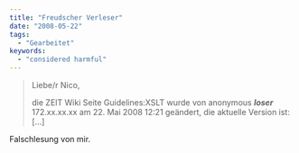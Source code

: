 ```yaml
---
title: "Freudscher Verleser"
date: "2008-05-22"
tags:
  - "Gearbeitet"
keywords:
  - "considered harmful"
---
```


> Liebe/r Nico,
>
> die ZEIT Wiki Seite Guidelines:XSLT wurde von anonymous **_loser_**
> 172.xx.xx.xx am 22. Mai 2008 12:21 geändert,
> die aktuelle Version ist: \[…\]

Falschlesung von mir.
